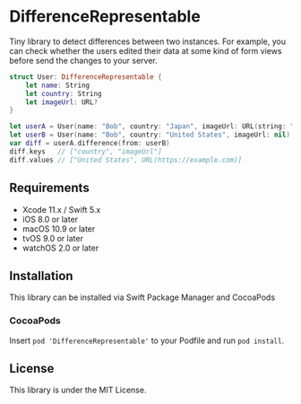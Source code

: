 # DifferenceRepresentable
Tiny library to detect differences between two instances.
For example, you can check whether the users edited their data at some kind of form views before send the changes to your server.
```swift
struct User: DifferenceRepresentable {
    let name: String
    let country: String
    let imageUrl: URL?
}

let userA = User(name: "Bob", country: "Japan", imageUrl: URL(string: "https://example.com"))
let userB = User(name: "Bob", country: "United States", imageUrl: nil)
var diff = userA.difference(from: userB)
diff.keys   // ["country", "imageUrl"]
diff.values // ["United States", URL(https://example.com)]
```
## Requirements
- Xcode 11.x / Swift 5.x
- iOS 8.0 or later
- macOS 10.9 or later
- tvOS 9.0 or later
- watchOS 2.0 or later

## Installation
This library can be installed via Swift Package Manager and CocoaPods
### CocoaPods
Insert `pod 'DifferenceRepresentable'` to your Podfile and run `pod install`.

## License
This library is under the MIT License.
